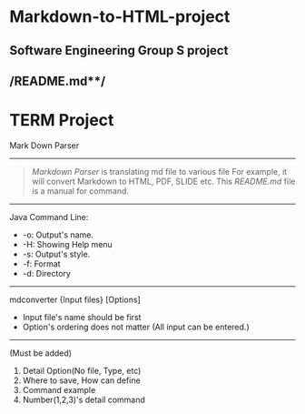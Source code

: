# Markdown-to-HTML-project
Software Engineering Group S project
--------------------------
/******README.md********/
---------------------------

TERM Project
===============
Mark Down Parser
***********************************************************
>*Markdown Parser* is translating md file to various file
>For example, it will convert Markdown to HTML, PDF, SLIDE etc.
>This *README.md* file is a manual for command.
************************************************************
Java Command Line:
   * -o: Output's name.
   * -H: Showing Help menu
   * -s: Output's style.
   * -f: Format
   * -d: Directory
-------------
mdconverter {Input files} [Options]
  
  * Input file's name should be first
  * Option's ordering does not matter (All input can be entered.)
-------------------
(Must be added)
  1. Detail Option(No file, Type, etc)
  2. Where to save, How can define
  3. Command example
  4. Number(1,2,3)'s detail command

